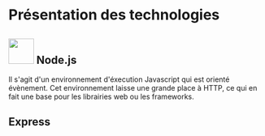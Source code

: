 # Présentation des technologies

   ##  <img src="https://image.flaticon.com/icons/svg/919/919825.svg" width="50"> Node.js  
 
  Il s'agit d'un environnement d'éxecution Javascript qui est orienté évènement. 
  Cet environnement laisse une grande place à HTTP, ce qui en fait une base pour les librairies web ou les frameworks.
  
  
   ## Express

